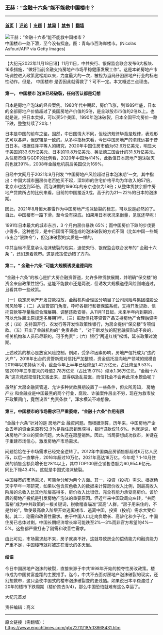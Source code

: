 ### 王赫：“金融十六条”能不能救中国楼市？

---

#### [首页](../../../..?n13868431) &nbsp;|&nbsp; [评论](../../../../../epoch-comment?n13868431) &nbsp;|&nbsp; [专题](../../../../../epoch-special?n13868431) &nbsp;|&nbsp; [禁闻](../../../../../epoch-news?n13868431) &nbsp;|&nbsp; [禁书](../../../../../books?n13868431) &nbsp;|&nbsp; [翻墙](https://github.com/gfw-breaker/nogfw/blob/master/README.md?n13868431)


<div><img alt="王赫：“金融十六条”能不能救中国楼市？" class="attachment-djy_600_400 size-djy_600_400 wp-post-image" src="https://i.epochtimes.com/assets/uploads/2022/11/id13868465-GettyImages-615552956@1200x1200-.jpeg"/>
<div class="caption">
 中国楼市一路下滑，至今没有探底。图：青岛市西海岸楼市。(Nicolas Asfouri/AFP via Getty Images)
</div></div><hr/><div class="post_content" id="artbody" itemprop="articleBody">
 <!-- article content begin -->
 <p>
  【大纪元2022年11月18日讯】11月11日，中共央行、银保监会联合发布6大板块、16条措施，“做好当前金融支持房地产市场平稳健康发展工作”。这是本轮房地产市场调控进入政策宽松期以来，力度最大的一次，被视为当局纾困房地产行业的标志性动作。但是，
  <ok href="https://www.epochtimes.com/gb/tag/%E4%B8%AD%E5%9B%BD%E6%A5%BC%E5%B8%82.html">
   中国楼市
  </ok>
  是否因此就得救了？可不一定。本文概述三点理由。
 </p>
 <h4>
  第一，
  <ok href="https://www.epochtimes.com/gb/tag/%E4%B8%AD%E5%9B%BD%E6%A5%BC%E5%B8%82.html">
   中国楼市
  </ok>
  泡沫已经破裂，任何否认都是幻想
 </h4>
 <p>
  日本是房地产泡沫的经典案例。1980年代中期起，房价飞涨，到1989年底，日本的全部房地产价值超过了美国房地产价值的5倍，是全球股市市值的2倍以上。也就是说，把日本卖掉，可以买5个美国。1990年泡沫破裂，日本全国平均房价一路下跌，整整持续了20年！
 </p>
 <p>
  日本是中国的前车之鉴。固然，中日国情大不同，但经济规律毕竟是规律，表现形式可以各异，但逻辑是一致的。从多种指标来看，今日中国房地产的泡沫远甚于昔日日本。根据任泽平等人的研究，2020年中国住房市值为62.6万亿美元，明显大于美国的33.6万亿美元、日本的10.8万亿美元、英法德三国合计的31.5万亿美元。从住房市值与GDP的比例看，2020年中国为414%，此数值日本房地产泡沫破灭前也就391%，2008年金融危机前后美国仅为169%。
 </p>
 <p>
  日经中文网月于2021年9月刊发 “中国房地产风险超过日本泡沫期”一文，其中指出：中国大城市圈房价老百姓买不起，深圳市的住宅价格平均为年收入的57倍，北京市也达到55倍，而泡沫期的1990年的东京也仅为18倍；从整体贷款余额中房地产贷款所占的比例来看，目前的中国接近3成，高于约为21～22％的日本的泡沫期。
 </p>
 <p>
  因此，2021年8月恒大暴雷作为中国房地产泡沫破裂的标志，可以说是必然的了。自此，中国楼市一路下滑，至今没有探底。如果用日本状况来衡量，见底还早呢！
 </p>
 <p>
  1991年日本最大的城市东京，3 个月内房价暴跌 65%；而中国房价下跌的步伐要小得多。这种差异，是中日国情不同造成的泡沫破裂的方式不同（比如中国一些城市出台“限跌令”），但泡沫破裂的实质是一样的。
 </p>
 <p>
  中共当局不愿意承认泡沫破裂的现实，迫使央行、银保监会联合发布的“
  <ok href="https://www.epochtimes.com/gb/tag/%E9%87%91%E8%9E%8D%E5%8D%81%E5%85%AD%E6%9D%A1.html">
   金融十六条
  </ok>
  ”，还幻想着救市。这是政策使劲错了方向。
 </p>
 <h4>
  第二，“
  <ok href="https://www.epochtimes.com/gb/tag/%E9%87%91%E8%9E%8D%E5%8D%81%E5%85%AD%E6%9D%A1.html">
   金融十六条
  </ok>
  ”可能大规模诱发道德风险
 </h4>
 <p>
  “金融十六条”的核心是扩大房企融资管道，允许多种贷款展期，并明确“保交楼”的资金来自政策性银行。这能不能救市还是两说，但诱发大规模道德风险则难逃过。且看其中一些政策。
 </p>
 <p>
  （一）稳定房地产开发贷款投放，金融机构合理区分项目子公司风险与集团控股公司风险等；（二）从监管部门角度，呼吁各银行和银保监系统，支持开发贷款、信托贷款等存量融资合理展期、调整还款安排。从11月11日起，未来半年内到期的，可以允许超出原规定多展期1年。（三）鼓励信托等资管产品支持房地产合理融资需求；（四）支持国开行、农发行等开发性政策性银行，为房企提供“保交楼”专项借款。（五）开出了金融机构的“
  <ok href="https://www.epochtimes.com/gb/tag/%E5%85%8D%E8%B4%A3%E6%9D%A1%E6%AC%BE.html">
   免责条款
  </ok>
  ”，“对于新发放的配套融资形成不良的，相关机构和人员已尽职的，可予免责”；（六）银行“两道红线”松绑，延长政策过渡期。
 </p>
 <p>
  上述政策的核心是放宽风险控制。例如，受多种因素影响，房地产信托成为“违约大户”，2018年出台的资管新规对信托严加整顿，资金信托投向地产领域的规模自2019年以来持续下滑，截至今年上半年已经降至1.42万亿元，占比降至9.53%，较2019年三季度末的峰值2.78万亿元（占比15.01%）缩水1.36万亿元。“金融十六条”这次竟然把信托又搬出来，显得病急乱投医，而信托会不会再此浑水摸鱼呢？
 </p>
 <p>
  虽然扩大房企融资管道、允许多种贷款展期设置了一些条件，但众所周知，
  <ok href="https://www.epochtimes.com/gb/tag/%E6%88%BF%E5%9C%B0%E4%BA%A7%E4%B8%9A.html">
   房地产业
  </ok>
  和金融业是中国最黑的两个行业，腐败、诈骗案件层出不穷，现在为救市放开政策闸门，竟然设置“
  <ok href="https://www.epochtimes.com/gb/tag/%E5%85%8D%E8%B4%A3%E6%9D%A1%E6%AC%BE.html">
   免责条款
  </ok>
  ”，浑水横流不难想像。
 </p>
 <h4>
  第三，中国楼市的市场需求已严重萎缩，“金融十六条”作用有限
 </h4>
 <p>
  “金融十六条”针对的是
  <ok href="https://www.epochtimes.com/gb/tag/%E6%88%BF%E5%9C%B0%E4%BA%A7%E4%B8%9A.html">
   房地产业
  </ok>
  融资问题。而根据测算，历年来，中国房地产企业去年的资金来源有52.9%是靠住房销售获得，银行贷款仅11.6%。也就是说，解决房地产企业的资金问题，大头还在房屋销售。因此，当局要想成功救市，关键在于重建市场信心，激发房地产市场需求。
 </p>
 <p>
  问题恰恰在于市场需求已经完全逆转了。2012年中国商品房销售额超过6万亿人民币，以后一直攀升，2016年超过10万亿，2021年高达18万亿。今年呢？1-10月住房的销售金额负增长在28%以上，其中TOP100房企销售总额为60,954.6亿元，同比下降43.4%。这就是中国式泡沫破裂。
 </p>
 <p>
  中国楼市的市场需求，可简单分解为两个方面。其一，投资（投机）需求。根据杨天宇早年一项研究，如果以包含灰色收入的数据来计算房价收入比例，则最高收入阶层的总收入比其他阶层高得多，房价收入比很低，完全有能力承受高房价。该阶层的房地产投机是引发房地产泡沫的重要原因。但近年来中国政局向左转，“共同富裕”成为中共政策的一根关键词，税收稽查瞄准“双高”人群，“房子用来住的，不是炒的”，致使最高收入阶层开始逃离楼市、逃离中国，投资（投机）需求大受抑制。其二，刚需和改善性需求。由于中国人口走向负增长、高龄化和少子化，中国住房已总体过剩，中国长期经济增长率可能跌至2%—3%而非官方希望的4%—5%，这些都严重打击了刚需和改善性需求。
 </p>
 <p>
  由此可见，市场需求起不来，房子就卖不好，这就导致房企的偿债能力和融资能力严重不足，中国楼市就将被冻在漫长的冬天里。
 </p>
 <h4>
  结语
 </h4>
 <p>
  今日中国房地产泡沫的破裂，直接来源于中共1998年开始的掠夺性房改政策。楼市成为中国贫富差距的主要推手。迄今，中共不去面对房地产泡沫破裂的现实，还幻想救市，这只会使中国式的楼市泡沫破裂变的更残酷。如果说日本平稳渡过了20年的楼市下跌周期（楼价跌去3/4），那么中国恐怕就难有这么幸运了。
 </p>
 <p>
  大纪元首发
 </p>
 <p>
  责任编辑：高义
 </p>
 <!-- article content end -->
 <div id="below_article_ad">
 </div>
</div>


---

原文链接（需翻墙）：https://www.epochtimes.com/gb/22/11/18/n13868431.htm
